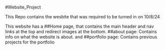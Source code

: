 #Website_Project

This Repo contains the wesbite that was required to be turned in on 10/8/24

This website has a ##Home page, that contains the main header and nav links at the top and redirect images at the bottom. ##about page: Contains info on what the website is about. and ##portfolio page: Contains previous projects for the portfolio

